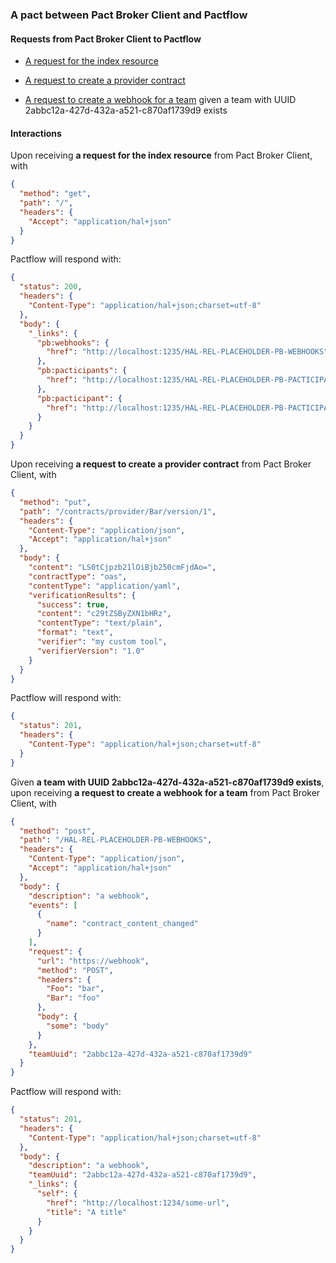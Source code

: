 ### A pact between Pact Broker Client and Pactflow

#### Requests from Pact Broker Client to Pactflow

* [A request for the index resource](#a_request_for_the_index_resource)

* [A request to create a provider contract](#a_request_to_create_a_provider_contract)

* [A request to create a webhook for a team](#a_request_to_create_a_webhook_for_a_team_given_a_team_with_UUID_2abbc12a-427d-432a-a521-c870af1739d9_exists) given a team with UUID 2abbc12a-427d-432a-a521-c870af1739d9 exists

#### Interactions

<a name="a_request_for_the_index_resource"></a>
Upon receiving **a request for the index resource** from Pact Broker Client, with
```json
{
  "method": "get",
  "path": "/",
  "headers": {
    "Accept": "application/hal+json"
  }
}
```
Pactflow will respond with:
```json
{
  "status": 200,
  "headers": {
    "Content-Type": "application/hal+json;charset=utf-8"
  },
  "body": {
    "_links": {
      "pb:webhooks": {
        "href": "http://localhost:1235/HAL-REL-PLACEHOLDER-PB-WEBHOOKS"
      },
      "pb:pacticipants": {
        "href": "http://localhost:1235/HAL-REL-PLACEHOLDER-PB-PACTICIPANTS"
      },
      "pb:pacticipant": {
        "href": "http://localhost:1235/HAL-REL-PLACEHOLDER-PB-PACTICIPANT-{pacticipant}"
      }
    }
  }
}
```
<a name="a_request_to_create_a_provider_contract"></a>
Upon receiving **a request to create a provider contract** from Pact Broker Client, with
```json
{
  "method": "put",
  "path": "/contracts/provider/Bar/version/1",
  "headers": {
    "Content-Type": "application/json",
    "Accept": "application/hal+json"
  },
  "body": {
    "content": "LS0tCjpzb21lOiBjb250cmFjdAo=",
    "contractType": "oas",
    "contentType": "application/yaml",
    "verificationResults": {
      "success": true,
      "content": "c29tZSByZXN1bHRz",
      "contentType": "text/plain",
      "format": "text",
      "verifier": "my custom tool",
      "verifierVersion": "1.0"
    }
  }
}
```
Pactflow will respond with:
```json
{
  "status": 201,
  "headers": {
    "Content-Type": "application/hal+json;charset=utf-8"
  }
}
```
<a name="a_request_to_create_a_webhook_for_a_team_given_a_team_with_UUID_2abbc12a-427d-432a-a521-c870af1739d9_exists"></a>
Given **a team with UUID 2abbc12a-427d-432a-a521-c870af1739d9 exists**, upon receiving **a request to create a webhook for a team** from Pact Broker Client, with
```json
{
  "method": "post",
  "path": "/HAL-REL-PLACEHOLDER-PB-WEBHOOKS",
  "headers": {
    "Content-Type": "application/json",
    "Accept": "application/hal+json"
  },
  "body": {
    "description": "a webhook",
    "events": [
      {
        "name": "contract_content_changed"
      }
    ],
    "request": {
      "url": "https://webhook",
      "method": "POST",
      "headers": {
        "Foo": "bar",
        "Bar": "foo"
      },
      "body": {
        "some": "body"
      }
    },
    "teamUuid": "2abbc12a-427d-432a-a521-c870af1739d9"
  }
}
```
Pactflow will respond with:
```json
{
  "status": 201,
  "headers": {
    "Content-Type": "application/hal+json;charset=utf-8"
  },
  "body": {
    "description": "a webhook",
    "teamUuid": "2abbc12a-427d-432a-a521-c870af1739d9",
    "_links": {
      "self": {
        "href": "http://localhost:1234/some-url",
        "title": "A title"
      }
    }
  }
}
```
